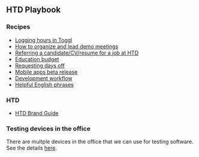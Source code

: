 ## HTD Playbook

### Recipes

<!--- - [Definition of Quality](/definition-of-quality.md) --->
- [Logging hours in Toggl](/logging-hours-in-toggl.md)
- [How to organize and lead demo meetings](/demo-meetings.md)
- [Referring a candidate/CV/resume for a job at HTD](/referrals.md)
- [Education budget](/education-budget.md)
- [Requesting days off](/days-off.md)
- [Mobile apps beta release](/mobile-app-beta-release.md)
- [Development workflow](/workflow-guideline.md)
- [Helpful English phrases](/helpful-english-phrases.md)

### HTD
- [HTD Brand Guide](/htd-brandguide.md)

### Testing devices in the office

There are multple devices in the office that we can use for testing software. See the details [here](testing-devices.md).

